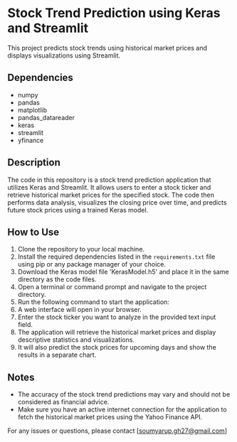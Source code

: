 # Stock Trend Prediction using Keras and Streamlit

This project predicts stock trends using historical market prices and displays visualizations using Streamlit.

## Dependencies

- numpy
- pandas
- matplotlib
- pandas_datareader
- keras
- streamlit
- yfinance

## Description

The code in this repository is a stock trend prediction application that utilizes Keras and Streamlit. It allows users to enter a stock ticker and retrieve historical market prices for the specified stock. The code then performs data analysis, visualizes the closing price over time, and predicts future stock prices using a trained Keras model.

## How to Use

1. Clone the repository to your local machine.
2. Install the required dependencies listed in the `requirements.txt` file using pip or any package manager of your choice.
3. Download the Keras model file 'KerasModel.h5' and place it in the same directory as the code files.
4. Open a terminal or command prompt and navigate to the project directory.
5. Run the following command to start the application:
6. A web interface will open in your browser.
7. Enter the stock ticker you want to analyze in the provided text input field.
8. The application will retrieve the historical market prices and display descriptive statistics and visualizations.
9. It will also predict the stock prices for upcoming days and show the results in a separate chart.

## Notes

- The accuracy of the stock trend predictions may vary and should not be considered as financial advice.
- Make sure you have an active internet connection for the application to fetch the historical market prices using the Yahoo Finance API.

For any issues or questions, please contact [soumyarup.gh27@gmail.com]


